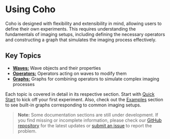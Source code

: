 # Using Coho

Coho is designed with flexibility and extensibility in mind, allowing users to define their own experiments. This requires understanding the fundamentals of imaging setups, including defining the necessary operators and constructing a graph that simulates the imaging process effectively.

## Key Topics

* **[Waves:](waves.md)** Wave objects and their properties
* **[Operators:](operators.md)** Operators acting on waves to modify them
* **[Graphs:](graphs.md)** Graphs for combining operators to simulate complex imaging processes

Each topic is covered in detail in its respective section. Start with [Quick Start](../quickstart.md) to kick off your first experiment. Also, check out the [Examples](../examples/index.md) section to see built-in graphs corresponding to common imaging setups.

> **Note:**
> Some documentation sections are still under development. If you find missing or incomplete information, please check our [GitHub repository](https://github.com/dgursoy/coho) for the latest updates or [submit an issue](https://github.com/dgursoy/coho/issues) to report the problem.

